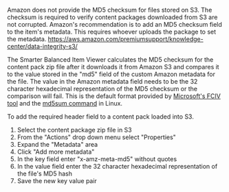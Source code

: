 Amazon does not provide the MD5 checksum for files stored on S3. The checksum is required to verify content packages downloaded from S3 are not corrupted. Amazon's recommendation is to add an MD5 checksum field to the item's metadata. This requires whoever uploads the package to set the metadata. https://aws.amazon.com/premiumsupport/knowledge-center/data-integrity-s3/

The Smarter Balanced Item Viewer calculates the MD5 checksum for the content pack zip file after it downloads it from Amazon S3 and compares it to the value stored in the "md5" field of the custom Amazon metadata for the file. The value in the Amazon metadata field needs to be the 32 character hexadecimal representation of the MD5 checksum or the comparison will fail. This is the default format provided by [Microsoft's FCIV tool](https://support.microsoft.com/en-us/kb/841290) and the [md5sum command](http://linux.die.net/man/1/md5sum) in Linux.

To add the required header field to a content pack loaded into S3.
1. Select the content package zip file in S3  
2. From the "Actions" drop down menu select "Properties"  
3. Expand the "Metadata" area  
4. Click "Add more metadata"  
5. In the key field enter "x-amz-meta-md5" without quotes  
6. In the value field enter the 32 character hexadecimal representation of the file's MD5 hash  
7. Save the new key value pair  